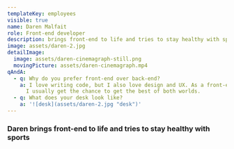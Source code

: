 ```yaml
---
templateKey: employees
visible: true
name: Daren Malfait
role: Front-end developer
description: brings front-end to life and tries to stay healthy with sports.
image: assets/daren-2.jpg
detailImage:
  image: assets/daren-cinemagraph-still.png
  movingPicture: assets/daren-cinemagraph.mp4
qAndA:
  - q: Why do you prefer front-end over back-end?
    a: I love writing code, but I also love design and UX. As a front-end developer
      I usually get the chance to get the best of both worlds.
  - q: What does your desk look like?
    a: '![desk](assets/daren-2.jpg "desk")'
---
```

### Daren brings front-end to life and tries to stay healthy with sports